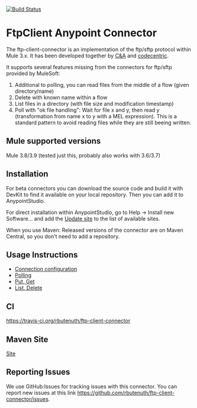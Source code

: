 [![Build Status](https://travis-ci.org/rbutenuth/ftp-client-connector.svg?branch=master)](https://travis-ci.org/rbutenuth/ftp-client-connector)

# FtpClient Anypoint Connector

The ftp-client-connector is an implementation of the ftp/sftp protocol within Mule 3.x. 
It has been developed together by [C&A](https://www.c-and-a.com/) and [codecentric](https://www.codecentric.de/).

It supports several features missing from the connectors for ftp/sftp provided by MuleSoft:

1. Additional to polling, you can read files from the middle of a flow (given directory/name)
1. Delete with known name within a flow
1. List files in a directory (with file size and modification timestamp)
1. Poll with "ok file handling": Wait for file x and y, then read y (transformation from name x to y with a MEL expression). This is a standard pattern to avoid reading files while they are still beeing written.

## Mule supported versions
Mule 3.8/3.9 (tested just this, probably also works with 3.6/3.7)

## Installation
For beta connectors you can download the source code and build it with DevKit to find it available on your local repository. Then you can add it to AnypointStudio.

For direct installation within AnypointStudio, go to Help -> Install new Software... and add the 
[Update site](https://raw.githubusercontent.com/rbutenuth/ftp-client-connector/master/update-site/)
to the list of available sites.

When you use Maven: Released versions of the connector are on Maven Central, so you don't need to add a repository.

## Usage Instructions

* [Connection configuration](https://github.com/rbutenuth/ftp-client-connector/blob/master/docs/connection.md)
* [Polling](https://github.com/rbutenuth/ftp-client-connector/blob/master/docs/polling.md)
* [Put, Get](https://github.com/rbutenuth/ftp-client-connector/blob/master/docs/put-and-get.md)
* [List, Delete](https://github.com/rbutenuth/ftp-client-connector/blob/master/docs/list-delete-rename.md)

## CI

https://travis-ci.org/rbutenuth/ftp-client-connector

## Maven Site

[Site](https://rbutenuth.github.io/ftp-client-connector/site/index.html)

## Reporting Issues

We use GitHub:Issues for tracking issues with this connector. You can report new issues at this link https://github.com/rbutenuth/ftp-client-connector/issues.
